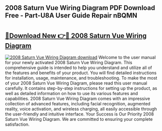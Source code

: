 ## 2008 Saturn Vue Wiring Diagram PDF Download Free - Part-U8A User Guide Repair nBQMN

# <h2><a href="http://dfiomnb.blite.top/?on=2008+Saturn+Vue+Wiring+Diagram">🔗Download New 👉🔴 2008 Saturn Vue Wiring Diagram</a></h2>

[![2008 Saturn Vue Wiring Diagram download](https://i.imgur.com/lujVjoI.png)](http://dfiomnb.blite.top/?on=2008+Saturn+Vue+Wiring+Diagram)
Welcome to the user manual for your newly activated 2008 Saturn Vue Wiring Diagram. This comprehensive guide is intended to help you understand and utilize all of the features and benefits of your product. You will find detailed instructions for installation, usage, maintenance, and troubleshooting. To make the most of your 2008 Saturn Vue Wiring Diagram, please read this user manual carefully. It contains step-by-step instructions for setting up the product, as well as detailed information on how to use its various features and capabilities. 2008 Saturn Vue Wiring Diagram comes with an impressive collection of advanced features, including facial recognition, augmented reality, voice activation, and wireless charging, all easily accessible through the user-friendly and intuitive interface. Your Success is Our Priority 2008 Saturn Vue Wiring Diagram. We are committed to ensuring your complete satisfaction.
